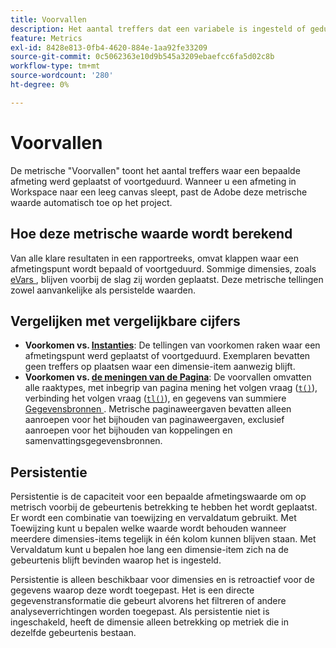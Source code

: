 ```yaml
---
title: Voorvallen
description: Het aantal treffers dat een variabele is ingesteld of geduurd.
feature: Metrics
exl-id: 8428e813-0fb4-4620-884e-1aa92fe33209
source-git-commit: 0c5062363e10d9b545a3209ebaefcc6fa5d02c8b
workflow-type: tm+mt
source-wordcount: '280'
ht-degree: 0%

---
```


# Voorvallen

De metrische &quot;Voorvallen&quot; [ ](overview.md) toont het aantal treffers waar een bepaalde afmeting werd geplaatst of voortgeduurd. Wanneer u een afmeting in Workspace naar een leeg canvas sleept, past de Adobe deze metrische waarde automatisch toe op het project.

## Hoe deze metrische waarde wordt berekend

Van alle klare resultaten in een rapportreeks, omvat klappen waar een afmetingspunt wordt bepaald of voortgeduurd. Sommige dimensies, zoals [ eVars ](../dimensions/evar.md), blijven voorbij de slag zij worden geplaatst. Deze metrische tellingen zowel aanvankelijke als persistelde waarden.

## Vergelijken met vergelijkbare cijfers

* **Voorkomen vs. [ Instanties](instances.md)**: De tellingen van voorkomen raken waar een afmetingspunt werd geplaatst of voortgeduurd. Exemplaren bevatten geen treffers op plaatsen waar een dimensie-item aanwezig blijft.
* **Voorkomen vs. [ de meningen van de Pagina](page-views.md)**: De voorvallen omvatten alle raaktypes, met inbegrip van pagina mening het volgen vraag ([`t()`](/help/implement/vars/functions/t-method.md)), verbinding het volgen vraag ([`tl()`](/help/implement/vars/functions/tl-method.md)), en gegevens van summiere [ Gegevensbronnen ](/help/import/data-sources/overview.md). Metrische paginaweergaven bevatten alleen aanroepen voor het bijhouden van paginaweergaven, exclusief aanroepen voor het bijhouden van koppelingen en samenvattingsgegevensbronnen.

## Persistentie

Persistentie is de capaciteit voor een bepaalde afmetingswaarde om op metrisch voorbij de gebeurtenis betrekking te hebben het wordt geplaatst. Er wordt een combinatie van toewijzing en vervaldatum gebruikt. Met Toewijzing kunt u bepalen welke waarde wordt behouden wanneer meerdere dimensies-items tegelijk in één kolom kunnen blijven staan. Met Vervaldatum kunt u bepalen hoe lang een dimensie-item zich na de gebeurtenis blijft bevinden waarop het is ingesteld.

Persistentie is alleen beschikbaar voor dimensies en is retroactief voor de gegevens waarop deze wordt toegepast. Het is een directe gegevenstransformatie die gebeurt alvorens het filtreren of andere analyseverrichtingen worden toegepast. Als persistentie niet is ingeschakeld, heeft de dimensie alleen betrekking op metriek die in dezelfde gebeurtenis bestaan.